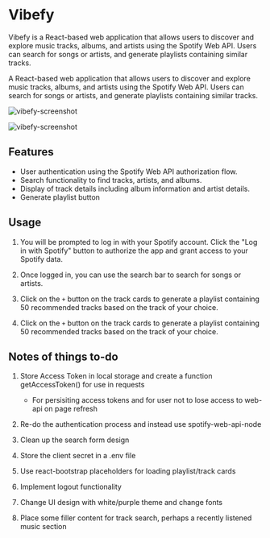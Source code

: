 # Vibefy

Vibefy is a React-based web application that allows users to discover and explore music tracks, albums, and artists using the Spotify Web API. Users can search for songs or artists, and generate playlists containing similar tracks.

A React-based web application that allows users to discover and explore music tracks, albums, and artists using the Spotify Web API. Users can search for songs or artists, and generate playlists containing similar tracks.

![vibefy-screenshot](https://github.com/Farid-Hamid-4/vibefy/assets/71334751/a5538142-a156-4a7c-b0df-b74868e21f2c)

![vibefy-screenshot](https://github.com/Farid-Hamid-4/vibefy/assets/71334751/a5538142-a156-4a7c-b0df-b74868e21f2c)

## Features

- User authentication using the Spotify Web API authorization flow.
- Search functionality to find tracks, artists, and albums.
- Display of track details including album information and artist details.
- Generate playlist button

## Usage

1. You will be prompted to log in with your Spotify account. Click the "Log in with Spotify" button to authorize the app and grant access to your Spotify data.

2. Once logged in, you can use the search bar to search for songs or artists.

3. Click on the `+` button on the track cards to generate a playlist containing 50 recommended tracks based on the track of your choice.

4. Click on the `+` button on the track cards to generate a playlist containing 50 recommended tracks based on the track of your choice.

## Notes of things to-do

1. Store Access Token in local storage and create a function getAccessToken() for use in requests

   - For persisiting access tokens and for user not to lose access to web-api on page refresh

2. Re-do the authentication process and instead use spotify-web-api-node

3. Clean up the search form design

4. Store the client secret in a .env file

5. Use react-bootstrap placeholders for loading playlist/track cards

6. Implement logout functionality

7. Change UI design with white/purple theme and change fonts

8. Place some filler content for track search, perhaps a recently listened music section
